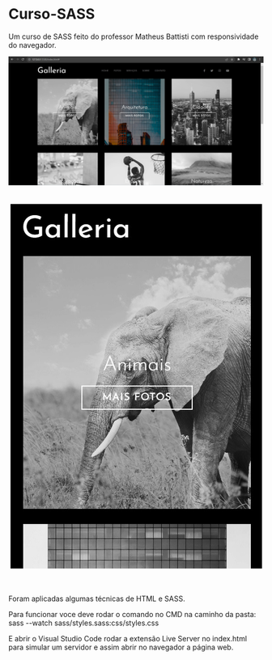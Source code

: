 # Curso-SASS
Um curso de SASS feito do professor Matheus Battisti com responsividade do navegador.

<div align="center">
<img src="https://github.com/henriquesouzo/Curso-SASS/blob/main/img/home.jpg" />
</div> <br><br>

<div align="center">
<img src="https://github.com/henriquesouzo/Curso-SASS/blob/main/img/responsivo.jpg" />
</div> <br> <br>

Foram aplicadas algumas técnicas de HTML e SASS.

Para funcionar voce deve rodar o comando no CMD na caminho da pasta: <br>
sass --watch sass/styles.sass:css/styles.css

E abrir o Visual Studio Code rodar a extensão Live Server no index.html para simular um servidor e assim abrir no navegador a página web.
